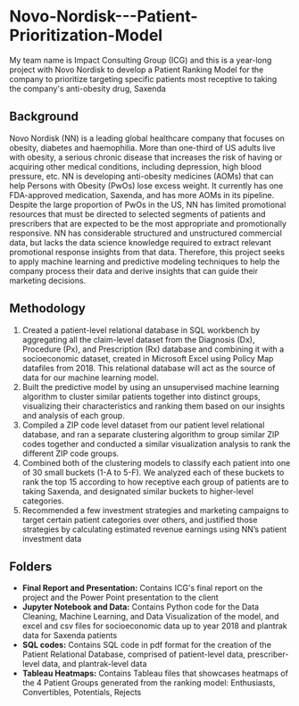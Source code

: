 # Novo-Nordisk---Patient-Prioritization-Model
My team name is Impact Consulting Group (ICG) and this is a year-long project with Novo Nordisk to develop a Patient Ranking Model for the company to prioritize targeting specific patients most receptive to taking the company's anti-obesity drug, Saxenda

<h2>Background</h2>

Novo Nordisk (NN) is a leading global healthcare company that focuses on obesity, diabetes and haemophilia. More than one-third of US adults live with obesity, a serious chronic disease that increases the risk of having or acquiring other medical conditions, including depression, high blood pressure, etc. NN is developing anti-obesity medicines (AOMs) that can help Persons with Obesity (PwOs) lose excess weight. It currently has one FDA-approved medication, Saxenda, and has more AOMs in its pipeline. Despite the large proportion of PwOs in the US, NN has limited promotional resources that must be directed to selected segments of patients and prescribers that are expected to be the most appropriate and promotionally responsive. NN has considerable structured and unstructured commercial data, but lacks the data science knowledge required to extract relevant promotional response insights from that data. Therefore, this project seeks to apply machine learning and predictive modeling techniques to help the company process their data and derive insights that can guide their marketing decisions.

<h2>Methodology</h2>
<ol>
  <li>Created a patient-level relational database in SQL workbench by aggregating all the claim-level dataset from the Diagnosis (Dx), Procedure (Px), and Prescription (Rx) database and combining it with a socioeconomic dataset, created in Microsoft Excel using Policy Map datafiles from 2018. This relational database will act as the source of data for our machine learning model.</li>
  <li>Built the predictive model by using an unsupervised machine learning algorithm to cluster similar patients together into distinct groups, visualizing their characteristics and ranking them based on our insights and analysis of each group.</li>
  <li>Compiled a ZIP code level dataset from our patient level relational database, and ran a separate clustering algorithm to group similar ZIP codes together and conducted a similar visualization analysis to rank the different ZIP code groups.</li>
  <li>Combined both of the clustering models to classify each patient into one of 30 small buckets (1-A to 5-F). We analyzed each of these buckets to rank the top 15 according to how receptive each group of patients are to taking Saxenda, and designated similar buckets to higher-level categories.</li>
  <li>Recommended a few investment strategies and marketing campaigns to target certain patient categories over others, and justified those strategies by calculating estimated revenue earnings using NN’s patient investment data</li>
</ol>

<h2>Folders</h2>
<ul>
  <li><b>Final Report and Presentation:</b> Contains ICG's final report on the project and the Power Point presentation to the client</li>
  <li><b>Jupyter Notebook and Data:</b> Contains Python code for the Data Cleaning, Machine Learning, and Data Visualization of the model, and excel and csv files for socioeconomic data up to year 2018 and plantrak data for Saxenda patients</li>
  <li><b>SQL codes:</b> Contains SQL code in pdf format for the creation of the Patient Relational Database, comprised of patient-level data, prescriber-level data, and plantrak-level data</li>
  <li><b>Tableau Heatmaps:</b> Contains Tableau files that showcases heatmaps of the 4 Patient Groups generated from the ranking model: Enthusiasts, Convertibles, Potentials, Rejects</li>
</ul>
